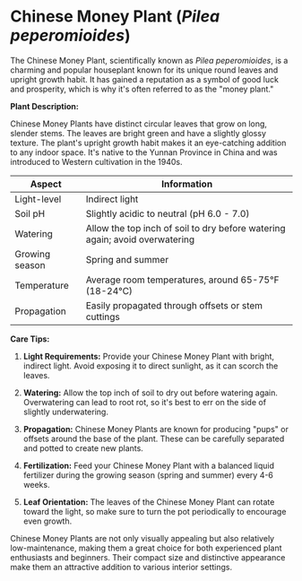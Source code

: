 # **Chinese Money Plant** (_Pilea peperomioides_)

The Chinese Money Plant, scientifically known as _Pilea peperomioides_, is a charming and popular houseplant known for its unique round leaves and upright growth habit. It has gained a reputation as a symbol of good luck and prosperity, which is why it's often referred to as the "money plant."

**Plant Description:**

Chinese Money Plants have distinct circular leaves that grow on long, slender stems. The leaves are bright green and have a slightly glossy texture. The plant's upright growth habit makes it an eye-catching addition to any indoor space. It's native to the Yunnan Province in China and was introduced to Western cultivation in the 1940s.

| Aspect         | Information                                                                 |
| -------------- | --------------------------------------------------------------------------- |
| Light-level    | Indirect light                                                              |
| Soil pH        | Slightly acidic to neutral (pH 6.0 - 7.0)                                   |
| Watering       | Allow the top inch of soil to dry before watering again; avoid overwatering |
| Growing season | Spring and summer                                                           |
| Temperature    | Average room temperatures, around 65-75°F (18-24°C)                         |
| Propagation    | Easily propagated through offsets or stem cuttings                          |

**Care Tips:**

1. **Light Requirements:** Provide your Chinese Money Plant with bright, indirect light. Avoid exposing it to direct sunlight, as it can scorch the leaves.

2. **Watering:** Allow the top inch of soil to dry out before watering again. Overwatering can lead to root rot, so it's best to err on the side of slightly underwatering.

3. **Propagation:** Chinese Money Plants are known for producing "pups" or offsets around the base of the plant. These can be carefully separated and potted to create new plants.

4. **Fertilization:** Feed your Chinese Money Plant with a balanced liquid fertilizer during the growing season (spring and summer) every 4-6 weeks.

5. **Leaf Orientation:** The leaves of the Chinese Money Plant can rotate toward the light, so make sure to turn the pot periodically to encourage even growth.

Chinese Money Plants are not only visually appealing but also relatively low-maintenance, making them a great choice for both experienced plant enthusiasts and beginners. Their compact size and distinctive appearance make them an attractive addition to various interior settings.
